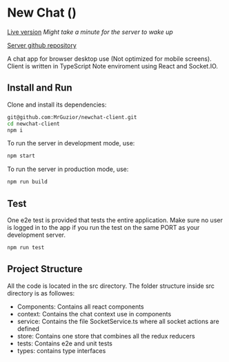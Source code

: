 # New Chat (<SaltChat/>)

[Live version](https://wizardly-mccarthy-d0859c.netlify.app/) _Might take a minute for the server to wake up_

[Server github repository](https://github.com/MrGuzior/newchat-server)

A chat app for browser desktop use (Not optimized for mobile screens). Client is written in TypeScript Note enviroment using React and Socket.IO.

## Install and Run

Clone and install its dependencies:

```bash
git@github.com:MrGuzior/newchat-client.git
cd newchat-client
npm i
```

To run the server in development mode, use:

```bash
npm start
```

To run the server in production mode, use:

```bash
npm run build
```

## Test

One e2e test is provided that tests the entire application. Make sure no user is logged in to the app if you run the test on the same PORT as your development server.

```bash
npm run test
```

## Project Structure

All the code is located in the src directory. The folder structure inside src directory is as followes:

- Components: Contains all react components
- context: Contains the chat context use in components
- service: Contains the file SocketService.ts where all socket actions are defined
- store: Contains one store that combines all the redux reducers
- tests: Contains e2e and unit tests
- types: contains type interfaces


